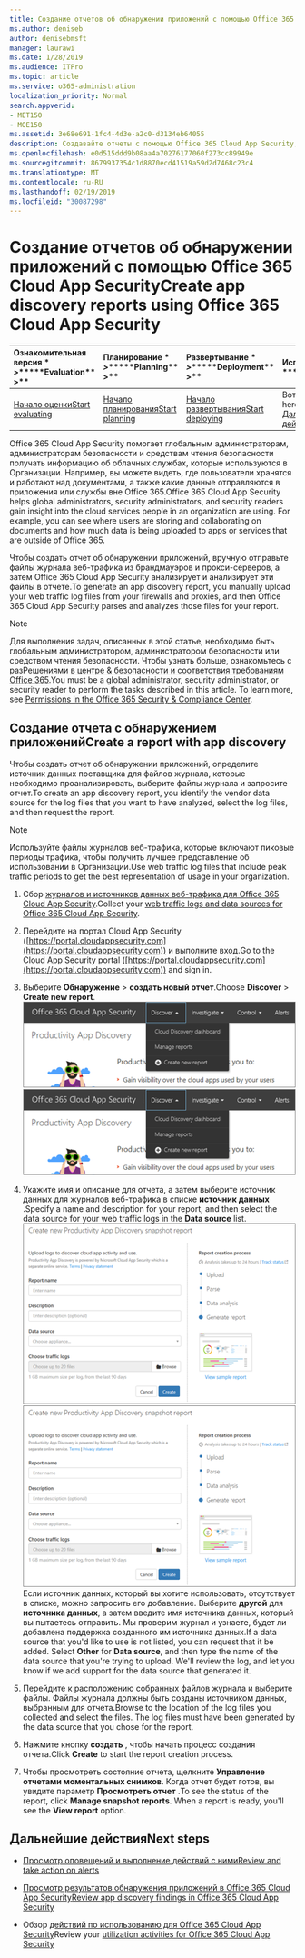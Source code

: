 ```yaml
---
title: Создание отчетов об обнаружении приложений с помощью Office 365 Cloud App Security
ms.author: deniseb
author: denisebmsft
manager: laurawi
ms.date: 1/28/2019
ms.audience: ITPro
ms.topic: article
ms.service: o365-administration
localization_priority: Normal
search.appverid:
- MET150
- MOE150
ms.assetid: 3e68e691-1fc4-4d3e-a2c0-d3134eb64055
description: Создавайте отчеты с помощью Office 365 Cloud App Security, которые позволяют узнать, как пользователи в вашей организации используют Office 365 и другие приложения.
ms.openlocfilehash: e0d515ddd9b08aa4a70276177060f273cc89949e
ms.sourcegitcommit: 8679937354c1d8870ecd41519a59d2d7468c23c4
ms.translationtype: MT
ms.contentlocale: ru-RU
ms.lasthandoff: 02/19/2019
ms.locfileid: "30087298"
---
```

# <a name="create-app-discovery-reports-using-office-365-cloud-app-security"></a><span data-ttu-id="efc24-103">Создание отчетов об обнаружении приложений с помощью Office 365 Cloud App Security</span><span class="sxs-lookup"><span data-stu-id="efc24-103">Create app discovery reports using Office 365 Cloud App Security</span></span>

|<span data-ttu-id="efc24-104">Ознакомительная версия \* *\>*\*</span><span class="sxs-lookup"><span data-stu-id="efc24-104">\*\*\*\*Evaluation\*\* \>\*\*</span></span>|<span data-ttu-id="efc24-105">Планирование \* *\>*\*</span><span class="sxs-lookup"><span data-stu-id="efc24-105">\*\*\*\*Planning\*\* \>\*\*</span></span>|<span data-ttu-id="efc24-106">Развертывание \* *\>*\*</span><span class="sxs-lookup"><span data-stu-id="efc24-106">\*\*\*\*Deployment\*\* \>\*\*</span></span>|<span data-ttu-id="efc24-107">Использование \* \* \* \*</span><span class="sxs-lookup"><span data-stu-id="efc24-107">\*\*\*\*Utilization\*\*\*\*</span></span>|
|:-----|:-----|:-----|:-----|
|[<span data-ttu-id="efc24-108">Начало оценки</span><span class="sxs-lookup"><span data-stu-id="efc24-108">Start evaluating</span></span>](office-365-cas-overview.md) <br/> |[<span data-ttu-id="efc24-109">Начало планирования</span><span class="sxs-lookup"><span data-stu-id="efc24-109">Start planning</span></span>](get-ready-for-office-365-cas.md) <br/> |[<span data-ttu-id="efc24-110">Начало развертывания</span><span class="sxs-lookup"><span data-stu-id="efc24-110">Start deploying</span></span>](turn-on-office-365-cas.md) <br/> |<span data-ttu-id="efc24-111">Вот что вам!</span><span class="sxs-lookup"><span data-stu-id="efc24-111">You are here!</span></span>  <br/> [<span data-ttu-id="efc24-112">Дальнейшие действия</span><span class="sxs-lookup"><span data-stu-id="efc24-112">Next steps</span></span>](#next-steps) <br/> |
   
<span data-ttu-id="efc24-p101">Office 365 Cloud App Security помогает глобальным администраторам, администраторам безопасности и средствам чтения безопасности получать информацию об облачных службах, которые используются в Организации. Например, вы можете видеть, где пользователи хранятся и работают над документами, а также какие данные отправляются в приложения или службы вне Office 365.</span><span class="sxs-lookup"><span data-stu-id="efc24-p101">Office 365 Cloud App Security helps global administrators, security administrators, and security readers gain insight into the cloud services people in an organization are using. For example, you can see where users are storing and collaborating on documents and how much data is being uploaded to apps or services that are outside of Office 365.</span></span>
  
<span data-ttu-id="efc24-115">Чтобы создать отчет об обнаружении приложений, вручную отправьте файлы журнала веб-трафика из брандмауэров и прокси-серверов, а затем Office 365 Cloud App Security анализирует и анализирует эти файлы в отчете.</span><span class="sxs-lookup"><span data-stu-id="efc24-115">To generate an app discovery report, you manually upload your web traffic log files from your firewalls and proxies, and then Office 365 Cloud App Security parses and analyzes those files for your report.</span></span>
  
> [!NOTE]
> <span data-ttu-id="efc24-p102">Для выполнения задач, описанных в этой статье, необходимо быть глобальным администратором, администратором безопасности или средством чтения безопасности. Чтобы узнать больше, ознакомьтесь с разРешениями [в центре &amp; безопасности и соответствия требованиям Office 365](permissions-in-the-security-and-compliance-center.md).</span><span class="sxs-lookup"><span data-stu-id="efc24-p102">You must be a global administrator, security administrator, or security reader to perform the tasks described in this article. To learn more, see [Permissions in the Office 365 Security &amp; Compliance Center](permissions-in-the-security-and-compliance-center.md).</span></span> 
  
## <a name="create-a-report-with-app-discovery"></a><span data-ttu-id="efc24-118">Создание отчета с обнаружением приложений</span><span class="sxs-lookup"><span data-stu-id="efc24-118">Create a report with app discovery</span></span>

<span data-ttu-id="efc24-119">Чтобы создать отчет об обнаружении приложений, определите источник данных поставщика для файлов журнала, которые необходимо проанализировать, выберите файлы журнала и запросите отчет.</span><span class="sxs-lookup"><span data-stu-id="efc24-119">To create an app discovery report, you identify the vendor data source for the log files that you want to have analyzed, select the log files, and then request the report.</span></span>
  
> [!NOTE]
> <span data-ttu-id="efc24-120">Используйте файлы журналов веб-трафика, которые включают пиковые периоды трафика, чтобы получить лучшее представление об использовании в Организации.</span><span class="sxs-lookup"><span data-stu-id="efc24-120">Use web traffic log files that include peak traffic periods to get the best representation of usage in your organization.</span></span> 
  
1. <span data-ttu-id="efc24-121">Сбор [журналов и источников данных веб-трафика для Office 365 Cloud App Security](web-traffic-logs-and-data-sources-for-ocas.md).</span><span class="sxs-lookup"><span data-stu-id="efc24-121">Collect your [web traffic logs and data sources for Office 365 Cloud App Security](web-traffic-logs-and-data-sources-for-ocas.md).</span></span>
    
2. <span data-ttu-id="efc24-122">Перейдите на портал Cloud App Security ([https://portal.cloudappsecurity.com](https://portal.cloudappsecurity.com)) и выполните вход.</span><span class="sxs-lookup"><span data-stu-id="efc24-122">Go to the Cloud App Security portal ([https://portal.cloudappsecurity.com](https://portal.cloudappsecurity.com)) and sign in.</span></span> 
       
3. <span data-ttu-id="efc24-123">Выберите **Обнаружение** \> **создать новый отчет**.</span><span class="sxs-lookup"><span data-stu-id="efc24-123">Choose **Discover** \> **Create new report**.</span></span> <br><span data-ttu-id="efc24-124">![На портале Office 365 CAS нажмите кнопку Обнаружение](media/73b5299f-94b5-49dd-a00f-154d188eb2c5.png)</span><span class="sxs-lookup"><span data-stu-id="efc24-124">![In the Office 365 CAS portal, choose Discover](media/73b5299f-94b5-49dd-a00f-154d188eb2c5.png)</span></span><br>
  
4. <span data-ttu-id="efc24-125">Укажите имя и описание для отчета, а затем выберите источник данных для журналов веб-трафика в списке **источник данных** .</span><span class="sxs-lookup"><span data-stu-id="efc24-125">Specify a name and description for your report, and then select the data source for your web traffic logs in the **Data source** list.</span></span> <br><span data-ttu-id="efc24-126">![В центре администрирования Office 365 выберите \> пункт Обнаружение для создания нового отчета](media/22e660f0-5eb2-49fa-9fea-f88a5809a07b.png)</span><span class="sxs-lookup"><span data-stu-id="efc24-126">![In O365 CAS, choose Discover \> Create new report](media/22e660f0-5eb2-49fa-9fea-f88a5809a07b.png)</span></span><br><span data-ttu-id="efc24-p103">Если источник данных, который вы хотите использовать, отсутствует в списке, можно запросить его добавление. Выберите **другой** для **источника данных**, а затем введите имя источника данных, который вы пытаетесь отправить. Мы проверим журнал и узнаете, будет ли добавлена поддержка созданного им источника данных.</span><span class="sxs-lookup"><span data-stu-id="efc24-p103">If a data source that you'd like to use is not listed, you can request that it be added. Select **Other** for **Data source**, and then type the name of the data source that you're trying to upload. We'll review the log, and let you know if we add support for the data source that generated it.</span></span> 
  
5. <span data-ttu-id="efc24-p104">Перейдите к расположению собранных файлов журнала и выберите файлы. Файлы журнала должны быть созданы источником данных, выбранным для отчета.</span><span class="sxs-lookup"><span data-stu-id="efc24-p104">Browse to the location of the log files you collected and select the files. The log files must have been generated by the data source that you chose for the report.</span></span>
    
6. <span data-ttu-id="efc24-132">Нажмите кнопку **создать** , чтобы начать процесс создания отчета.</span><span class="sxs-lookup"><span data-stu-id="efc24-132">Click **Create** to start the report creation process.</span></span> 
    
7. <span data-ttu-id="efc24-p105">Чтобы просмотреть состояние отчета, щелкните **Управление отчетами моментальных снимков**. Когда отчет будет готов, вы увидите параметр **Просмотреть отчет** .</span><span class="sxs-lookup"><span data-stu-id="efc24-p105">To see the status of the report, click **Manage snapshot reports**. When a report is ready, you'll see the **View report** option.</span></span> 
    
## <a name="next-steps"></a><span data-ttu-id="efc24-135">Дальнейшие действия</span><span class="sxs-lookup"><span data-stu-id="efc24-135">Next steps</span></span>

- [<span data-ttu-id="efc24-136">Просмотр оповещений и выполнение действий с ними</span><span class="sxs-lookup"><span data-stu-id="efc24-136">Review and take action on alerts</span></span>](review-office-365-cas-alerts.md)
    
- [<span data-ttu-id="efc24-137">Просмотр результатов обнаружения приложений в Office 365 Cloud App Security</span><span class="sxs-lookup"><span data-stu-id="efc24-137">Review app discovery findings in Office 365 Cloud App Security</span></span>](review-app-discovery-findings-in-ocas.md)
    
- <span data-ttu-id="efc24-138">Обзор [действий по использованию для Office 365 Cloud App Security](utilization-activities-for-ocas.md)</span><span class="sxs-lookup"><span data-stu-id="efc24-138">Review your [utilization activities for Office 365 Cloud App Security](utilization-activities-for-ocas.md)</span></span>
    

